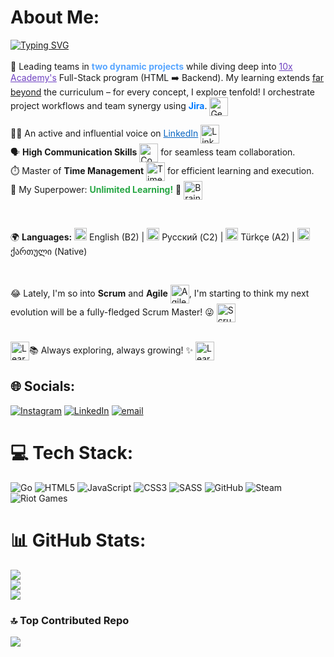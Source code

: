 #  About Me:
<a href="https://github.com/webGrandpa">
    <img src="https://readme-typing-svg.herokuapp.com/?lines=Hello,+I'm+Giorgi+Khiladze,+a+passionate+Developer!&font=Montserrat&font_size=28&color=36BCF7&width=750&pause=500&loop=true" alt="Typing SVG">
  </a>
  <br>
<br>
🚀 Leading teams in <b style="color:#58a6ff;">two dynamic projects</b> while diving deep into <a href="https://10x.edu.ge/" style="color:#6f42c1;">10x Academy's</a> Full-Stack program (HTML ➡️ Backend). My learning extends <span style="text-decoration:underline;">far beyond</span> the curriculum – for every concept, I explore tenfold! I orchestrate project workflows and team synergy using <b style="color:#007bff;">Jira</b>. <img src="https://media.giphy.com/media/j9nPXj1tlnxS8/giphy.gif" width="30" height="30" align="center" alt="Gears Animation">

👨‍💼 An active and influential voice on <a href="https://www.linkedin.com/in/giorgi-khiladze-55bab334a/" style="color:#0a66c2;">LinkedIn</a> <img src="https://media.giphy.com/media/v1.Y2lkPTc5MGI3NjExY21oY2J1Z3V5ZzZ1c3JpY2Rsc3QyYm56Z3Q0aXN0b3F2Z251b3B1eA/giphy.gif" width="30" height="30" align="center" alt="LinkedIn Animation"> <br> 🗣️ **High Communication Skills** <img src="https://media.giphy.com/media/l0KUL6F4fXfQ9Do8M/giphy.gif" width="30" height="30" align="center" alt="Communication Animation"> for seamless team collaboration. <br> ⏱️ Master of **Time Management** <img src="https://media.giphy.com/media/3o7bu3hxaeq19kt2XC/giphy.gif" width="30" height="30" align="center" alt="Time Management Animation"> for efficient learning and execution. <br> 🌱 My Superpower: <b style="color:#28a745;">Unlimited Learning!</b> 🧠 <img src="https://media.giphy.com/media/3o7btPCcdNniyf0BtS/giphy.gif" width="30" height="30" align="center" alt="Brain Animation">

<br>

🌍 <b>Languages:</b> <img src="https://cdnjs.cloudflare.com/ajax/libs/flag-icon-css/3.5.0/flags/4x3/gb.svg" height="20" alt="English"> English (B2) | <img src="https://cdnjs.cloudflare.com/ajax/libs/flag-icon-css/3.5.0/flags/4x3/ru.svg" height="20" alt="Russian"> Русский (C2) | <img src="https://cdnjs.cloudflare.com/ajax/libs/flag-icon-css/3.5.0/flags/4x3/tr.svg" height="20" alt="Turkish"> Türkçe (A2) | <img src="https://cdnjs.cloudflare.com/ajax/libs/flag-icon-css/3.5.0/flags/4x3/ge.svg" height="20" alt="Georgian"> ქართული (Native)

<br>

😂 Lately, I'm so into <b>Scrum</b> and <b>Agile</b> <img src="https://media.giphy.com/media/Y6FSAUniPg0Fi/giphy.gif" width="30" height="30" align="center" alt="Agile Animation">, I'm starting to think my next evolution will be a fully-fledged Scrum Master! 😜 <img src="https://media.giphy.com/media/xT0xezQGU5xCDxJ6yk/giphy.gif" width="30" height="30" align="center" alt="Scrum Master Animation">

<br>
<img src="https://media.giphy.com/media/du3J34yNFSU1i/giphy.gif" width="30" height="30" align="center" alt="Learning Animation">📚 Always exploring, always growing! ✨ <img src="https://media.giphy.com/media/du3J34yNFSU1i/giphy.gif" width="30" height="30" align="center" alt="Learning Animation">
<br>


## 🌐 Socials:
[![Instagram](https://img.shields.io/badge/Instagram-%23E4405F.svg?logo=Instagram&logoColor=white)](https://instagram.com/goga.khilo) [![LinkedIn](https://img.shields.io/badge/LinkedIn-%230077B5.svg?logo=linkedin&logoColor=white)](https://linkedin.com/in/https://www.linkedin.com/in/goga-khilo-55bab334a/) [![email](https://img.shields.io/badge/Email-D14836?logo=gmail&logoColor=white)](mailto:goga.khilo@gmail.com) 

# 💻 Tech Stack:
![Go](https://img.shields.io/badge/go-%2300ADD8.svg?style=for-the-badge&logo=go&logoColor=white) ![HTML5](https://img.shields.io/badge/html5-%23E34F26.svg?style=for-the-badge&logo=html5&logoColor=white) ![JavaScript](https://img.shields.io/badge/javascript-%23323330.svg?style=for-the-badge&logo=javascript&logoColor=%23F7DF1E) ![CSS3](https://img.shields.io/badge/css3-%231572B6.svg?style=for-the-badge&logo=css3&logoColor=white) ![SASS](https://img.shields.io/badge/SASS-hotpink.svg?style=for-the-badge&logo=SASS&logoColor=white) ![GitHub](https://img.shields.io/badge/github-%23121011.svg?style=for-the-badge&logo=github&logoColor=white) ![Steam](https://img.shields.io/badge/steam-%23000000.svg?style=for-the-badge&logo=steam&logoColor=white) ![Riot Games](https://img.shields.io/badge/riotgames-D32936.svg?style=for-the-badge&logo=riotgames&logoColor=white)
# 📊 GitHub Stats:
![](https://github-readme-stats.vercel.app/api?username=webGrandpa&theme=dark&hide_border=false&include_all_commits=true&count_private=true)<br/>
![](https://nirzak-streak-stats.vercel.app/?user=webGrandpa&theme=dark&hide_border=false)<br/>
![](https://github-readme-stats.vercel.app/api/top-langs/?username=webGrandpa&theme=dark&hide_border=false&include_all_commits=true&count_private=true&layout=compact)

### 🔝 Top Contributed Repo
![](https://github-contributor-stats.vercel.app/api?username=webGrandpa&limit=5&theme=tokyonight&combine_all_yearly_contributions=true)

<!-- Proudly created with GPRM ( https://gprm.itsvg.in ) -->
